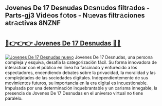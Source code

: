 ## Jovenes De 17 Desnudas D𝚎sn𝚞dos filtr𝚊dos - Parts-gj3 Vid𝚎os f𝚘tos - N𝚞evas filtr𝚊ciones atr𝚊ctivas 8NZNF

# <h2><a href="http://mb3s9d.tromn.icu/?c=Jovenes+De+17+Desnudas">🔗👉👉👉 Jovenes De 17 Desnudas 🔗🔗</a></h2>

[![Jovenes De 17 Desnudas nuevo](https://i.imgur.com/pEAQMta.gif)](http://mb3s9d.tromn.icu/?c=Jovenes+De+17+Desnudas)
Jovenes De 17 Desnudas, una persona compleja y esquiva, desafía la categorización fácil. Su forma innovadora de interactuar con el público en línea ha fascinado y enfurecido a los espectadores, encendiendo debates sobre la privacidad, la moralidad y las complejidades de las sociedades digitales. Independientemente de sus movimientos futuros, su importancia en la era digital es incuestionable. Impulsada por una determinación inquebrantable y un carisma innegable, la presencia de Jovenes De 17 Desnudas en el universo virtual no tiene paralelo.
